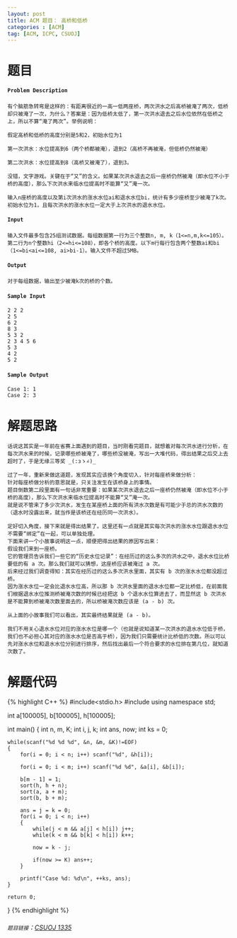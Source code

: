 ```yaml
---
layout: post
title: ACM 题目： 高桥和低桥
categories : [ACM]
tag: [ACM, ICPC, CSUOJ]
---
```


# 题目

#### `Problem Description`
	有个脑筋急转弯是这样的：有距离很近的一高一低两座桥，两次洪水之后高桥被淹了两次，低桥却只被淹了一次，为什么？答案是：因为低桥太低了，第一次洪水退去之后水位依然在低桥之上，所以不算“淹了两次”。举例说明：

	假定高桥和低桥的高度分别是5和2，初始水位为1

	第一次洪水：水位提高到6（两个桥都被淹），退到2（高桥不再被淹，但低桥仍然被淹）

	第二次洪水：水位提高到8（高桥又被淹了），退到3。

	没错，文字游戏。关键在于“又”的含义。如果某次洪水退去之后一座桥仍然被淹（即水位不小于桥的高度），那么下次洪水来临水位提高时不能算“又”淹一次。

	输入n座桥的高度以及第i次洪水的涨水水位ai和退水水位bi，统计有多少座桥至少被淹了k次。初始水位为1，且每次洪水的涨水水位一定大于上次洪水的退水水位。

#### `Input`
	输入文件最多包含25组测试数据。每组数据第一行为三个整数n, m, k（1<=n,m,k<=105）。第二行为n个整数hi（2<=hi<=108），即各个桥的高度。以下m行每行包含两个整数ai和bi（1<=bi<ai<=108, ai>bi-1）。输入文件不超过5MB。

#### `Output`
	对于每组数据，输出至少被淹k次的桥的个数。

#### `Sample Input`
	2 2 2
	2 5
	6 2
	8 3
	5 3 2
	2 3 4 5 6
	5 3
	4 2
	5 2

#### `Sample Output`
	Case 1: 1
	Case 2: 3

# 解题思路
	话说这其实是一年前在省赛上面遇到的题目，当时刚看完题目，就想着对每次洪水进行分析，在每次洪水来的时候，记录哪些桥被淹了，哪些桥没被淹，写出一大堆代码，得出结果之后交上去超时了，于是无缘三等奖 _(:зゝ∠)_
	
	过了一年，重新来做这道题，发现其实应该换个角度切入，针对每座桥来做分析：
	针对每座桥做分析的意思就是，只关注发生在该桥身上的事情。
	题目倒数第二段里面有一句话非常重要：如果某次洪水退去之后一座桥仍然被淹（即水位不小于桥的高度），那么下次洪水来临水位提高时不能算“又”淹一次。
	就是说不管来了多少次洪水，发生在某座桥上面的所有洪水次数是有可能少于总的洪水次数的（退水时没露出来，就当作是该桥还在经历同一次洪水）。
	
	定好切入角度，接下来就是得出结果了。这里还有一点就是其实每次洪水的涨水水位跟退水水位不需要“绑定”在一起，可以单独处理。
	下面来讲一个小故事说明这一点，顺便把得出结果的原因写出来：
	假设我们来到一座桥。
	它的管理员告诉我们一些它的“历史水位记录”：在经历过的这么多次的洪水之中，退水水位比桥要低的有 a 次。那么我们就可以猜想，这座桥应该被淹过 a 次。
	后来经过我们调查得知：其实在经历过的这么多次洪水里面，其实有 b 次的涨水水位都没超过桥。
	因为涨水水位一定会比退水水位高，所以那 b 次洪水里面的退水水位都一定比桥低，在前面我们根据退水水位推测桥被淹次数的时候已经把这 b 个退水水位算进去了，而显然这 b 次洪水是不能算到桥被淹次数里面去的，所以桥被淹次数应该是 (a - b) 次。
	
	从上面的小故事我们可以看出，其实最终结果就是 (a - b)。
	
	我们不用关心退水水位对应的涨水水位是哪一个（也就是说知道某一次洪水的退水水位低于桥，我们也不必担心其对应的涨水水位是否高于桥），因为我们只需要统计比桥低的次数。所以可以先对涨水水位和退水水位分别进行排序，然后找出最后一个符合要求的水位排在第几位，就知道次数了。

# 解题代码

<!--lint disable-->

{% highlight C++ %}
#include<stdio.h>
#include<algorithm>
using namespace std;
 
int a[100005], b[100005], h[100005];
 
int main()
{
    int n, m, K;
    int i, j, k;
    int ans, now;
    int ks = 0;
 
    while(scanf("%d %d %d", &n, &m, &K)!=EOF)
    {
        for(i = 0; i < n; i++) scanf("%d", &h[i]);
 
        for(i = 0; i < m; i++) scanf("%d %d", &a[i], &b[i]);
         
        b[m - 1] = 1;
        sort(h, h + n);
        sort(a, a + m);
        sort(b, b + m);
 
        ans = j = k = 0;
        for(i = 0; i < n; i++)
        {
            while(j < m && a[j] < h[i]) j++;
            while(k < m && b[k] < h[i]) k++;
 
            now = k - j;
 
            if(now >= K) ans++;
        }
 
        printf("Case %d: %d\n", ++ks, ans);
    }
 
    return 0;
}
{% endhighlight %}

<!--lint enable-->

###### `题目链接`：[CSUOJ 1335](http://acm.csu.edu.cn/OnlineJudge/problem.php?id=1335)
